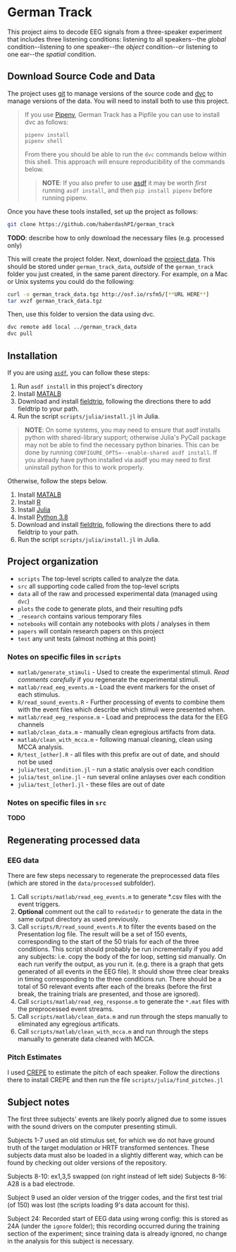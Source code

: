 # German Track

This project aims to decode EEG signals from a three-speaker experiment that
includes three listening conditions: listening to all speakers--the *global*
condition--listening to one speaker--the *object* condition--or listening to
one ear--the *spatial* condition.

## Download Source Code and Data

The project uses [git](https://git-scm.com/) to manage versions of the source code and
[dvc](https://dvc.org/doc/start/data-versioning) to manage versions of the data. You will
need to install both to use this project.

> If you use
[Pipenv](https://pipenv-fork.readthedocs.io/en/latest/), German Track has a Pipfile you can
use to install dvc as follows:
> ```shell
> pipenv install
> pipenv shell
> ```
>
> From there you should be able to run the `dvc` commands below within this shell. This
> approach will ensure reproducibility of the commands below.
>
>> **NOTE**: If you also prefer to use [asdf](https://asdf-vm.com/#/) it may be worth
>> *first* running `asdf install`, and then `pip install pipenv` before running pipenv.

Once you have these tools installed, set up the project as follows:

```bash
git clone https://github.com/haberdashPI/german_track
```

**TODO**: describe how to only download the necessary files (e.g. processed only)

This will create the project folder. Next, download the [project
data](https://osf.io/rsfm5/). This should be stored under `german_track_data`, *outside* of
the `german_track` folder you just created, in the same parent directory. For example, on a
Mac or Unix systems you could do the following:

```bash
curl -o german_track_data.tgz http://osf.io/rsfm5/[**URL HERE**]
tar xvzf german_track_data.tgz
```

Then, use this folder to version the data using dvc.

```bash
dvc remote add local ../german_track_data
dvc pull

```

## Installation

If you are using [`asdf`](https://asdf-vm.com/#/), you can follow these steps:

1. Run `asdf install` in this project's directory
2. Install [MATALB](https://www.mathworks.com)
3. Download and install [fieldtrip](http://www.fieldtriptoolbox.org/download/),
following the directions there to add fieldtrip to your path.
4. Run the script `scripts/julia/install.jl` in Julia.

> **NOTE**: On some systems, you may need to ensure that asdf installs python with
shared-library support; otherwise Julia's PyCall package may not be able to find the
necessary python binaries. This can be done by running `CONFIGURE_OPTS=--enable-shared asdf
install`. If you already have python installed via asdf you may need to first uninstall
python for this to work properly.

Otherwise, follow the steps below.

1. Install [MATALB](https://www.mathworks.com)
2. Install [R](https://www.r-project.org)
3. Install [Julia](https://julialang.org)
4. Install [Python 3.8](https://www.python.org/downloads/)
4. Download and install [fieldtrip](http://www.fieldtriptoolbox.org/download/),
following the directions there to add fieldtrip to your path.
5. Run the script `scripts/julia/install.jl` in Julia.

## Project organization

- `scripts` The top-level scripts called to analyze the data.
- `src` all supporting code called from the top-level scripts
- `data` all of the raw and processed experimental data (managed using `dvc`)
- `plots` the code to generate plots, and their resulting pdfs
- `_research` contains various temporary files
- `notebooks` will contain any notebooks with plots / analyses in them
- `papers` will contain research papers on this project
- `test` any unit tests (almost nothing at this point)

### Notes on specific files in `scripts`

- `matlab/generate_stimuli` - Used to create the experimental stimuli. *Read comments carefully* if you regenerate the experimental stimuli.
- `matlab/read_eeg_events.m` - Load the event markers for the onset of each stimulus.
- `R/read_sound_events.R` - Further processing of events to combine them with
  the event files which describe which stimuli were presented when.
- `matlab/read_eeg_response.m` - Load and preprocess the data for the EEG channels
- `matlab/clean_data.m` - manually clean egregious artifacts from data.
- `matlab/clean_with_mcca.m` - following manual cleaning, clean using MCCA analysis.
- `R/test_[other].R` - all files with this prefix are out of date, and should not be used
- `julia/test_condition.jl` - run a static analysis over each condition
- `julia/test_online.jl` - run several online anlayses over each condition
- `julia/test_[other].jl` - these files are out of date

### Notes on specific files in `src`

**TODO**

## Regenerating processed data

### EEG data

There are few steps necessary to regenerate the preprocessed data files (which
are stored in the `data/processed` subfolder).

1. Call `scripts/matlab/read_eeg_events.m` to generate *.csv files with the event triggers.
2. **Optional** comment out the call to `redatedir` to generate the data in the same output directory as used previously.
3. Call `scripts/R/read_sound_events.R` to filter the events based on the
   Presentation log file. The result will be a set of 150 events, corresponding
   to the start of the 50 trials for each of the three conditions. This script
   should probably be run incrementally if you add any subjects: i.e. copy the
   body of the for loop, setting sid manually. On each run
   verify the output, as you run it. (e.g. there is a graph that gets generated
   of all events in the EEG file). It should show three clear breaks
   in timing corresponding to the three conditions run. There should be a
   total of 50 relevant events after each of the breaks (before the first break,
   the training trials are presented, and those are ignored).
4. Call `scripts/matlab/read_eeg_response.m` to generate the `*.mat` files
   with the preprocessed event streams.
5. Call `scripts/matlab/clean_data.m` and run through the steps manually to eliminated any egregious artificats.
6. Call `scripts/matlab/clean_with_mcca.m` and run through the steps manually to generate data cleaned with MCCA.

### Pitch Estimates

I used [CREPE](https://github.com/marl/crepe) to estimate the pitch of each speaker. Follow the directions there to install CREPE and then run the file
`scripts/julia/find_pitches.jl`

## Subject notes

The first three subjects' events are likely poorly aligned due to some
issues with the sound drivers on the computer presenting stimuli.

Subjects 1-7 used an old stimulus set, for which we do not have ground
truth of the target modulation or HRTF transformed sentences. These subjects
data must also be loaded in a slightly different way, which can be found by
checking out older versions of the repository.

Subjects 8-10: ex1,3,5 swapped (on right instead of left side)
Subjects 8-16: A28 is a bad electrode.

Subject 9 used an older version of the trigger codes, and the first test
trial (of 150) was lost (the scripts loading 9's data account for this).

Subject 24: Recorded start of EEG data using wrong config: this is stored as
24A (under the `ignore` folder); this recording occurred during the training
section of the experiment; since training data is already ignored, no change in
the analysis for this subject is necessary.

